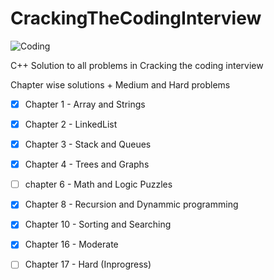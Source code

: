# CrackingTheCodingInterview

![Coding](https://images.pexels.com/photos/7103/writing-notes-idea-conference.jpg?auto=compress&cs=tinysrgb&dpr=2&h=650&w=940)


C++ Solution to all problems in Cracking the coding interview

Chapter wise solutions + Medium and Hard problems

- [x] Chapter 1 - Array and Strings
- [x] Chapter 2 - LinkedList
- [x] Chapter 3 - Stack and Queues
- [x] Chapter 4 - Trees and Graphs
- [ ] chapter 6 - Math and Logic Puzzles
- [x] Chapter 8 - Recursion and Dynammic programming
- [x] Chapter 10 - Sorting and Searching
- [x] Chapter 16 - Moderate
- [ ] Chapter 17 - Hard (Inprogress)

